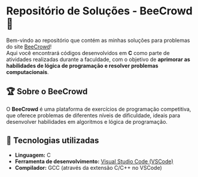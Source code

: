 # Repositório de Soluções - BeeCrowd 🐝

Bem-vindo ao repositório que contém as minhas soluções para problemas do site [BeeCrowd](https://www.beecrowd.com.br/)!  
Aqui você encontrará códigos desenvolvidos em **C** como parte de atividades realizadas durante a faculdade, com o objetivo de **aprimorar as habilidades de lógica de programação e resolver problemas computacionais**.

## 🏆 Sobre o BeeCrowd

O **BeeCrowd** é uma plataforma de exercícios de programação competitiva, que oferece problemas de diferentes níveis de dificuldade, ideais para desenvolver habilidades em algoritmos e lógica de programação.

## 🚀 Tecnologias utilizadas

- **Linguagem:** C  
- **Ferramenta de desenvolvimento:** [Visual Studio Code (VSCode)](https://code.visualstudio.com/)  
- **Compilador:** GCC (através da extensão C/C++ no VSCode) 

